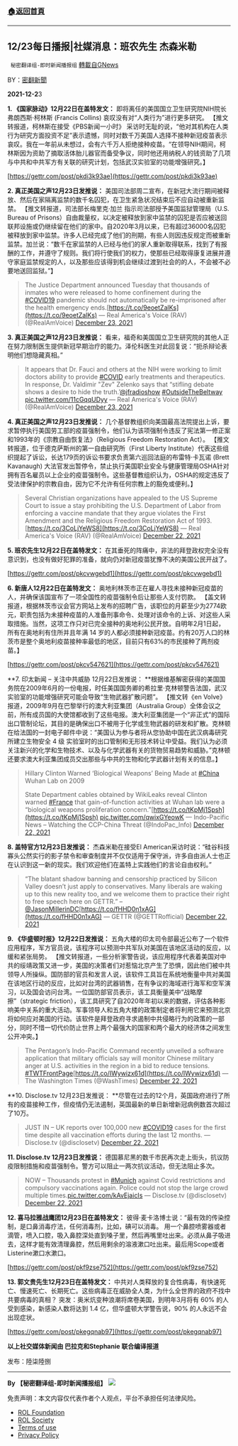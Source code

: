 ###  [:house:返回首頁](https://github.com/ourhimalayas/txt)
---


## 12/23每日播报|社媒消息：班农先生 杰森米勒
` 秘密翻译组-即时新闻播报组` [轉載自GNews](https://gnews.org/zh-hans/1783412/)

BY：[密翻新聞](https://gtv.org/broadcast/watch/61c43a0900f9a1191808efcc)

**2021-12-2**3

**1. 《国家脉动》12月22日在盖特发文：** 即将离任的美国国立卫生研究院NIH院长弗朗西斯·柯林斯 (Francis Collins) 哀叹没有对“人类行为”进行更多研究。 【推文转报道，柯林斯在接受《PBS新闻一小时》 采访时无耻的说，“他对其机构在人类行为研究方面投资不足”表示遗憾，同时对数千万美国人选择不接种新冠疫苗表示哀叹。我在一年前从未想过，会有六千万人拒绝接种疫苗。“在领导NIH期间，柯林斯因为资助了摘取活体胎儿器官而备受争议，同时他还用纳税人的钱资助了几项与中共和中共军方有关联的研究计划，包括武汉实验室的功能增强研究。】

[https://gettr.com/post/pkdi3k93ae](https://gettr.com/post/pkdi3k93ae)

**2. 真正美国之声12月23日发推说：** 美国司法部周二宣布，在新冠大流行期间被释放、然后在家隔离监禁的数千名囚犯，在卫生紧急状况结束后不应自动被重新监禁。 【推文转报道，司法部长梅里克·加兰 指示司法部授予美国监狱管理局（U.S. Bureau of Prisons）自由裁量权，以决定被释放到家中监禁的囚犯是否应被送回联邦设施或仍继续留在他们的家中。自2020年3月以来，已有超过36000名囚犯被释放到家中监禁。许多人已经完成了他们的刑期，有些人则因违反规定而被重新监禁。加兰说：“数千在家监禁的人已经与他们的家人重新取得联系，找到了有报酬的工作，并遵守了规则。我们将行使我们的权力，使那些已经取得康复进展并遵守家庭监禁规定的人，以及那些应该得到机会继续过渡到社会的的人，不会被不必要地送回监狱。”】



> The Justice Department announced Tuesday that thousands of inmates who were released to home confinement during the [#COVID19](https://twitter.com/hashtag/COVID19?src=hash&amp;ref_src=twsrc%5Etfw) pandemic should not automatically be re-imprisoned after the health emergency ends.[https://t.co/9eoetZalKs](https://t.co/9eoetZalKs)
> — Real America's Voice (RAV) (@RealAmVoice) [December 23, 2021](https://twitter.com/RealAmVoice/status/1473819393196912643?ref_src=twsrc%5Etfw)



**3. 真正美国之声12月23日发推说：** 看来，福奇和美国国立卫生研究院的其他人正在努力限制医生提供新冠早期治疗的能力。泽伦科医生对此回复说：“扼杀辩论表明他们想隐藏真相。”



> It appears that Dr. Fauci and others at the NIH were working to limit doctors ability to provide [#COVID](https://twitter.com/hashtag/COVID?src=hash&amp;ref_src=twsrc%5Etfw) early treatments and therapeutics. In response, Dr. Valdimir "Zev" Zelenko says that “stifling debate shows a desire to hide the truth.’[@jfradioshow](https://twitter.com/jfradioshow?ref_src=twsrc%5Etfw) [#OutsideTheBeltway](https://twitter.com/hashtag/OutsideTheBeltway?src=hash&amp;ref_src=twsrc%5Etfw) [pic.twitter.com/11cGqqUDyy](https://t.co/11cGqqUDyy)
> — Real America's Voice (RAV) (@RealAmVoice) [December 23, 2021](https://twitter.com/RealAmVoice/status/1473808083000254478?ref_src=twsrc%5Etfw)



**4. 真正美国之声12月23日发推说：** 几个基督教组织向美国最高法院提出上诉，要求暂停执行美国劳工部的疫苗强制令，他们认为该项强制令违反了宪法第一修正案和1993年的《宗教自由恢复法》（Religious Freedom Restoration Act）。 【推文转报道，位于德克萨斯州的第一自由研究所（First Liberty Institute）代表这些组织提起了诉讼，长达179页的诉讼书要求负责第六巡回法庭的布雷特·卡瓦诺 (Brett Kavanaugh) 大法官发出暂停令，禁止执行美国职业安全与健康管理局OSHA针对拥有百名雇员以上企业的疫苗强制令。这些基督教组织认为，OSHA的规定违反了受法律保护的宗教自由，因为它不允许有任何宗教上的豁免或便利。】



> Several Christian organizations have appealed to the US Supreme Court to issue a stay prohibiting the U.S. Department of Labor from enforcing a vaccine mandate that they argue violates the First Amendment and the Religious Freedom Restoration Act of 1993.[https://t.co/3CoLjYeWS8](https://t.co/3CoLjYeWS8)
> — Real America's Voice (RAV) (@RealAmVoice) [December 22, 2021](https://twitter.com/RealAmVoice/status/1473775359225044994?ref_src=twsrc%5Etfw)



**5. 班农先生12月22日在盖特发文：** 在其垂死的阵痛中，非法的拜登政权完全没有意识到，也没有做好犯罪的准备，就向仍对新冠疫苗犹豫不决的美国公民开战了。

[https://gettr.com/post/pkcvwgebd1](https://gettr.com/post/pkcvwgebd1)

**6. 新唐人12月22日在盖特发文：** 奥地利林茨市正在雇人寻找未接种新冠疫苗的人，并确保该国宣布了一项全国性的疫苗强制令后让那些人支付罚款。 【盖文转报道，根据林茨市议会官方网站上发布的招聘广告，该职位的月薪至少为2774欧元，职责包括为未接种疫苗的人准备刑事命令、处理对该命令的上诉、对这些人采取措施。当然，这项工作只对已完全接种的奥地利公民开放。自明年2月1日起，所有在奥地利有住所并且年满 14 岁的人都必须接种新冠疫苗。约有20万人口的林茨市是整个奥地利疫苗接种率最低的地区，目前只有63%的市民接种了两剂疫苗。】

[https://gettr.com/post/pkcv547621](https://gettr.com/post/pkcv547621)

**7. 印太新闻 – 关注中共威胁 12月22日发推说： **根据维基解密获得的美国国务院在2009年6月的一份电报，时任美国国务卿的希拉里·克林顿警告法国，武汉实验室的功能增强研究可能会导致“生物武器扩散问题”。 【推文转《en Volve》报道，2009年9月在巴黎举行的澳大利亚集团（Australia Group）全体会议之前，所有成员国的大使馆都收到了这些电报。澳大利亚集团是一个“非正式”的国际出口管制论坛，其目的是确保出口不被用于化学或生物武器的研发和扩散。克林顿在给法国的一封电子邮件中说：“美国认为参与者将从您协助中国在武汉病毒研究所建立生物安全 4 级 实验室时的出口管制和无形技术转让中受益。我们认为必须关注新兴的化学和生物技术、以及与化学武器有关的货物贸易趋势和威胁。”克林顿还要求澳大利亚集团成员交出那些与中共的生物和化学武器计划有关的信息。】



> Hillary Clinton Warned ‘Biological Weapons’ Being Made at [#China](https://twitter.com/hashtag/China?src=hash&amp;ref_src=twsrc%5Etfw) Wuhan Lab on 2009
> 
> State Department cables obtained by WikiLeaks reveal Clinton warned [#France](https://twitter.com/hashtag/France?src=hash&amp;ref_src=twsrc%5Etfw) that gain-of-function activities at Wuhan lab were a “biological weapons proliferation concern.”[https://t.co/tKpMj1Spsh](https://t.co/tKpMj1Spsh) [pic.twitter.com/qwixGYeowK](https://t.co/qwixGYeowK)
> — Indo-Pacific News – Watching the CCP-China Threat (@IndoPac\_Info) [December 22, 2021](https://twitter.com/IndoPac_Info/status/1473557020720517127?ref_src=twsrc%5Etfw)



**8. 盖特官方12月23日发推说：** 杰森米勒在接受El American采访时说：“硅谷科技寡头公然实行的影子禁令和审查制度并不仅仅适用于保守派，许多自由派人士也正在认识到这一新的现实。我们欢迎他们在盖特上实践他们的言论自由权利。”



> “The blatant shadow banning and censorship practiced by Silicon Valley doesn’t just apply to conservatives. Many liberals are waking up to this new reality too, and we welcome them to practice their right to free speech here on GETTR.” – [@JasonMillerinDC](https://twitter.com/JasonMillerinDC?ref_src=twsrc%5Etfw)[https://t.co/fHHD0n1xAG](https://t.co/fHHD0n1xAG)
> — GETTR (@GETTRofficial) [December 22, 2021](https://twitter.com/GETTRofficial/status/1473715269302431767?ref_src=twsrc%5Etfw)



**9. 《华盛顿时报》12月22日发推说：** 五角大楼的印太司令部最近公布了一个软件应用程序，军方官员说，该程序可以预测中共军队对美国在该地区活动的反应，以缓和紧张局势。 【推文转报道，一些分析家警告说，该应用程序代表着美国对中共的绥靖政策又进一步，美国的决策者们对惹恼北京产生了恐惧，因此他们被中共领导人所操纵。国防部的官员和发言人说，该软件工具旨在系统地衡量中共对美国在该地区行动的反应，比如对台湾的武器销售，在有争议的海域进行海军和空军演习，以及国会访问台湾。一位国防部官员表示，该工具衡量美中“战略摩擦”（strategic friction），该工具研究了自2020年年初以来的数据，评估各种影响美中关系的重大活动。军事领导人和五角大楼的政策制定者将利用它来预测北京将如何应对美国的行动。该软件是拜登政府寻求遏制中共侵略行为的政策的一部分，同时不惜一切代价防止世界上两个最强大的国家和两个最大的经济体之间发生公开冲突。】



> The Pentagon’s Indo-Pacific Command recently unveiled a software application that military officials say will monitor Chinese military anger at U.S. activities in the region in a bid to reduce tensions. [#TWTFrontPage](https://twitter.com/hashtag/TWTFrontPage?src=hash&amp;ref_src=twsrc%5Etfw)[https://t.co/IWywizx61d](https://t.co/IWywizx61d)
> — The Washington Times (@WashTimes) [December 22, 2021](https://twitter.com/WashTimes/status/1473660506971979777?ref_src=twsrc%5Etfw)



**10. Disclose.tv 12月23日发推说： **尽管在过去的12个月，英国政府进行了所有的疫苗接种工作，但疫情仍无法遏制，英国最新的单日新增新冠病例数首次超过了10万。



> JUST IN – UK reports over 100,000 new [#COVID19](https://twitter.com/hashtag/COVID19?src=hash&amp;ref_src=twsrc%5Etfw) cases for the first time despite all vaccination efforts during the last 12 months.
> — Disclose.tv (@disclosetv) [December 22, 2021](https://twitter.com/disclosetv/status/1473688611572924429?ref_src=twsrc%5Etfw)



**11. Disclose.tv 12月23日发推说：** 德国慕尼黑的数千市民再次走上街头，抗议防疫限制措施和疫苗强制令。警方可以阻止一两次抗议活动，但无法阻止多次。



> NOW – Thousands protest in [#Munich](https://twitter.com/hashtag/Munich?src=hash&amp;ref_src=twsrc%5Etfw) against Covid restrictions and compulsory vaccinations again. Police could not stop the large crowd multiple times.[pic.twitter.com/kAvEjaicIs](https://t.co/kAvEjaicIs)
> — Disclose.tv (@disclosetv) [December 22, 2021](https://twitter.com/disclosetv/status/1473765998851461124?ref_src=twsrc%5Etfw)



**12. 喜马拉雅战鹰团12月23日在盖特发文：** 彼得·麦卡洛博士说：“最有效的传染控制，是口鼻消毒疗法，任何消毒剂，比如，碘可以消毒。 用一个鼻腔喷雾器或者滴管，喷入口腔，吸入鼻腔深处直到嗓子里，然后再嘴里吐出来。必须从鼻子吸进去，这样才能有效清理鼻腔，然后用剩余的溶液漱口吐出来。最后用Scope或者Listerine漱口水漱口。

[https://gettr.com/post/pkf9zse752](https://gettr.com/post/pkf9zse752)

**13. 郭文贵先生12月23日在盖特发文：** 中共对人类释放的复合性病毒，有快速死亡、慢速死亡、长期死亡。这些病毒正在威胁全人类，为什么全世界的政府不找中共要病毒的真相？ 突发：奥米炕变种浪潮将席卷美国，到明年3月将有 60% 的人受到感染，新感染人数将达到 1.4 亿，但华盛顿大学警告说，90% 的人永远不会出现症状。

[https://gettr.com/post/pkegqnab97](https://gettr.com/post/pkegqnab97)

**以上社交媒体新闻由 巴拉克和Stephanie 联合编译报道**

发布：陸柒陸捌

* * *

**By 【秘密翻译组-即时新闻播报组】**
![](https://assets.gnews.org/wp-content/uploads/2021/12/秘翻海报.jpg)
 

免责声明：本文内容仅代表作者个人观点，平台不承担任何法律风险。

- [ROL Foundation](https://rolfoundation.org/)
- [ROL Society](https://rolsociety.org/)
- [Terms of use](https://gnews.org/terms-of-use-3/)
- [Privacy Policy](https://gnews.org/privacy-policy/)
